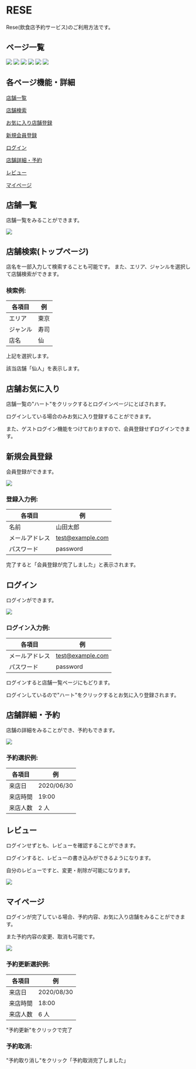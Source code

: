 # RESE

Rese(飲食店予約サービス)のご利用方法です。

## ページ一覧

<img src="./src/assets/スクリーンショット 1.png">
<img src="./src/assets/スクリーンショット 2.png">
<img src="./src/assets/スクリーンショット 3.png">
<img src="./src/assets/スクリーンショット 4.png">
<img src="./src/assets/スクリーンショット 5.png">
<img src="./src/assets/スクリーンショット 6.png">

## 各ページ機能・詳細

[店舗一覧](#list)

[店舗検索](#seach)

[お気に入り店舗登録](#favorite)

[新規会員登録](#register)

[ログイン](#login)

[店舗詳細・予約](#resevetion)

[レビュー](#review)

[マイページ](#mypage)

## 店舗一覧<a id=list></a>

店舗一覧をみることができます。

<img src="./src/assets/スクリーンショット 1.png">

## 店舗検索(トップページ)<a id=seach></a>

店名を一部入力して検索することも可能です。
また、エリア、ジャンルを選択して店舗検索ができます。

### 検索例:

| 各項目   | 例   |
| -------- | ---- |
| エリア   | 東京 |
| ジャンル | 寿司 |
| 店名     | 仙   |

上記を選択します。

該当店舗「仙人」を表示します。

## 店舗お気に入り<a id=favorite></a>

店舗一覧の"ハート"をクリックするとログインページにとばされます。

ログインしている場合のみお気に入り登録することができます。

また、ゲストログイン機能をつけておりますので、会員登録せずログインできます。

## 新規会員登録<a id=register></a>

会員登録ができます。

<img src="./src/assets/スクリーンショット 6.png">

### 登録入力例:

| 各項目         | 例               |
| -------------- | ---------------- |
| 名前           | 山田太郎         |
| メールアドレス | test@example.com |
| パスワード     | password         |

完了すると「会員登録が完了しました」と表示されます。

## ログイン<a id=login></a>

ログインができます。

<img src="./src/assets/スクリーンショット 5.png">

### ログイン入力例:

| 各項目         | 例               |
| -------------- | ---------------- |
| メールアドレス | test@example.com |
| パスワード     | password         |

ログインすると店舗一覧ページにもどります。

ログインしているので"ハート"をクリックするとお気に入り登録されます。

## 店舗詳細・予約<a id=resevetion></a>

店舗の詳細をみることができ、予約もできます。

<img src="./src/assets/スクリーンショット 2.png">

### 予約選択例:

| 各項目   | 例         |
| -------- | ---------- |
| 来店日   | 2020/06/30 |
| 来店時間 | 19:00      |
| 来店人数 | 2 人       |

## レビュー<a id=review></a>

ログインせずとも、レビューを確認することができます。

ログインすると、レビューの書き込みができるようになります。

自分のレビューですと、変更・削除が可能になります。

<img src="./src/assets/スクリーンショット 3.png">

## マイページ<a id=mypage></a>

ログインが完了している場合、予約内容、お気に入り店舗をみることができます。

また予約内容の変更、取消も可能です。

<img src="./src/assets/スクリーンショット 4.png">

### 予約更新選択例:

| 各項目   | 例         |
| -------- | ---------- |
| 来店日   | 2020/08/30 |
| 来店時間 | 18:00      |
| 来店人数 | 6 人       |

"予約更新"をクリックで完了

### 予約取消:

"予約取り消し"をクリック「予約取消完了しました」
